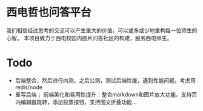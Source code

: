 # 西电哲也问答平台
我们相信经过思考的交流可以产生重大的价值，可以或多或少地重构每一位师生的心智。
本项目致力于西电校园内图片问答社区的构建，服务西电师生。

# Todo
- 后端整合，然后进行内测，之后公测，测试后端性能，遇到性能问题，考虑用redis/node
- 重写后端；
前端美化和易用性提升：整合markdown和图片放大功能，支持页内编辑器跳转，添加投票按钮，支持图文折叠功能...
